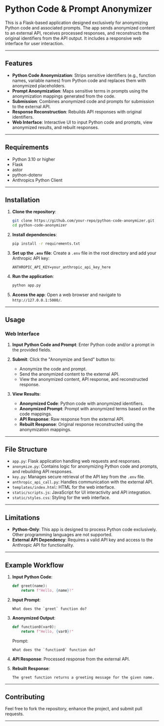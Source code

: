 # Python Code & Prompt Anonymizer


This is a Flask-based application designed exclusively for anonymizing Python code and associated prompts. The app sends anonymized content to an external API, receives processed responses, and reconstructs the original identifiers from the API output. It includes a responsive web interface for user interaction.

---

## Features

- **Python Code Anonymization**: Strips sensitive identifiers (e.g., function names, variable names) from Python code and replaces them with anonymized placeholders.
- **Prompt Anonymization**: Maps sensitive terms in prompts using the anonymization mappings generated from the code.
- **Submission**: Combines anonymized code and prompts for submission to the external API.
- **Response Reconstruction**: Rebuilds API responses with original identifiers.
- **Web Interface**: Interactive UI to input Python code and prompts, view anonymized results, and rebuilt responses.

---

## Requirements

- Python 3.10 or higher
- Flask
- astor
- python-dotenv
- Anthropics Python Client

---

## Installation

1. **Clone the repository**:
   ```bash
   git clone https://github.com/your-repo/python-code-anonymizer.git
   cd python-code-anonymizer
   ```

2. **Install dependencies**:
   ```bash
   pip install -r requirements.txt
   ```

3. **Set up the `.env` file**:
   Create a `.env` file in the root directory and add your Anthropic API key:
   ```
   ANTHROPIC_API_KEY=your_anthropic_api_key_here
   ```

4. **Run the application**:
   ```bash
   python app.py
   ```

5. **Access the app**:
   Open a web browser and navigate to `http://127.0.0.1:5000/`.

---

## Usage

### Web Interface

1. **Input Python Code and Prompt**: Enter Python code and/or a prompt in the provided fields.
2. **Submit**: Click the "Anonymize and Send" button to:
   - Anonymize the code and prompt.
   - Send the anonymized content to the external API.
   - View the anonymized content, API response, and reconstructed response.

3. **View Results**:
   - **Anonymized Code**: Python code with anonymized identifiers.
   - **Anonymized Prompt**: Prompt with anonymized terms based on the code mappings.
   - **API Response**: Raw response from the external API.
   - **Rebuilt Response**: Original response reconstructed using the anonymization mappings.

---

## File Structure

- `app.py`: Flask application handling web requests and responses.
- `anonymize.py`: Contains logic for anonymizing Python code and prompts, and rebuilding API responses.
- `key.py`: Manages secure retrieval of the API key from the `.env` file.
- `anthropic_api_call.py`: Handles communication with the external API.
- `templates/index.html`: HTML for the web interface.
- `static/scripts.js`: JavaScript for UI interactivity and API integration.
- `static/styles.css`: Styling for the web interface.

---

## Limitations

- **Python-Only**: This app is designed to process Python code exclusively. Other programming languages are not supported.
- **External API Dependency**: Requires a valid API key and access to the Anthropic API for functionality.

---

## Example Workflow

1. **Input Python Code**:
   ```python
   def greet(name):
       return f"Hello, {name}!"
   ```

2. **Input Prompt**:
   ```
   What does the `greet` function do?
   ```

3. **Anonymized Output**:
   ```python
   def function0(var0):
       return f"Hello, {var0}!"
   ```
   Prompt:
   ```
   What does the `function0` function do?
   ```

4. **API Response**: Processed response from the external API.
5. **Rebuilt Response**:
   ```
   The greet function returns a greeting message for the given name.
   ```

---

## Contributing

Feel free to fork the repository, enhance the project, and submit pull requests.

---
